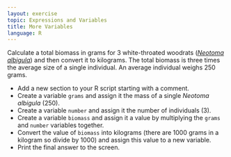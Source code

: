 ```yaml
---
layout: exercise
topic: Expressions and Variables
title: More Variables
language: R
---
```


Calculate a total biomass in grams for 3 white-throated woodrats
([*Neotoma albigula*](https://en.wikipedia.org/wiki/White-throated_woodrat)) and
then convert it to kilograms. The total biomass is three times the average size
of a single individual. An average individual weighs 250 grams.

* Add a new section to your R script starting with a comment.
* Create a variable `grams` and assign it the mass of a single
*Neotoma albigula* (250).
* Create a variable `number` and assign it the number of individuals (3).
* Create a variable `biomass` and assign it a value by multiplying
the `grams` and `number` variables together.
* Convert the value of `biomass` into kilograms (there are 1000
grams in a kilogram so divide by 1000) and assign this value to a new
variable.
* Print the final answer to the screen.
